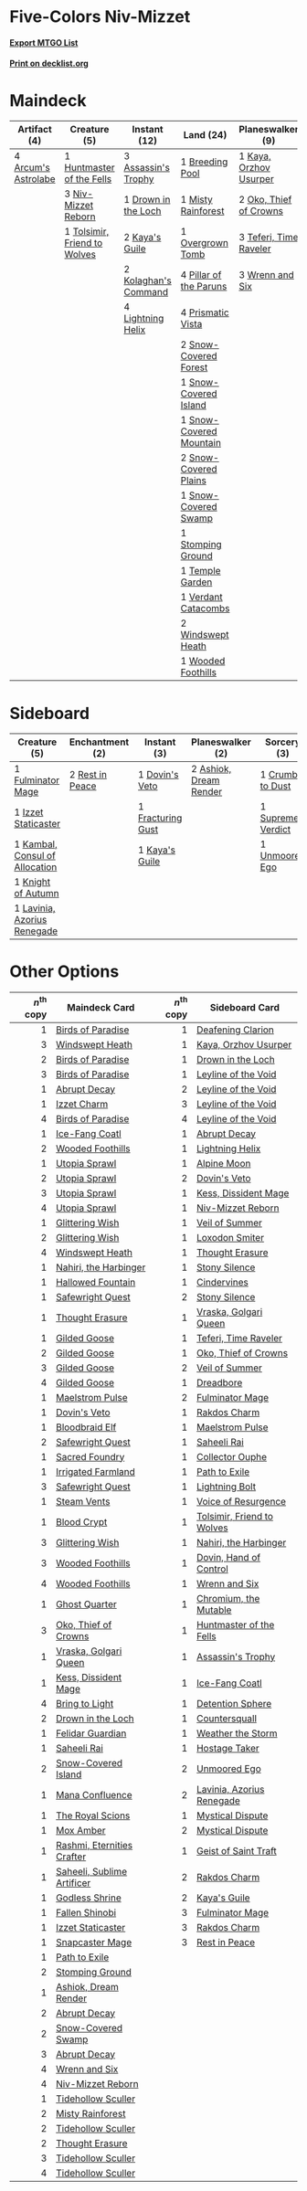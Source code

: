 # Five-Colors Niv-Mizzet

#### [Export MTGO List](../collection/Five-Colors%20Niv-Mizzet/Five-Colors%20Niv-Mizzet.txt)
#### [Print on decklist.org](http://decklist.org/?deckmain=4%09Arcum's%20Astrolabe%0A3%09Assassin's%20Trophy%0A1%09Breeding%20Pool%0A3%09Bring%20to%20Light%0A1%09Dreadbore%0A1%09Drown%20in%20the%20Loch%0A1%09Huntmaster%20of%20the%20Fells%0A2%09Kaya's%20Guile%0A1%09Kaya,%20Orzhov%20Usurper%0A2%09Kolaghan's%20Command%0A4%09Lightning%20Helix%0A1%09Misty%20Rainforest%0A3%09Niv-Mizzet%20Reborn%0A2%09Oko,%20Thief%20of%20Crowns%0A1%09Overgrown%20Tomb%0A4%09Pillar%20of%20the%20Paruns%0A4%09Prismatic%20Vista%0A2%09Snow-Covered%20Forest%0A1%09Snow-Covered%20Island%0A1%09Snow-Covered%20Mountain%0A2%09Snow-Covered%20Plains%0A1%09Snow-Covered%20Swamp%0A1%09Stomping%20Ground%0A1%09Supreme%20Verdict%0A3%09Teferi,%20Time%20Raveler%0A1%09Temple%20Garden%0A1%09Tolsimir,%20Friend%20to%20Wolves%0A1%09Unmoored%20Ego%0A1%09Verdant%20Catacombs%0A2%09Windswept%20Heath%0A1%09Wooded%20Foothills%0A3%09Wrenn%20and%20Six&deckside=2%09Ashiok,%20Dream%20Render%0A1%09Crumble%20to%20Dust%0A1%09Dovin's%20Veto%0A1%09Fracturing%20Gust%0A1%09Fulminator%20Mage%0A1%09Izzet%20Staticaster%0A1%09Kambal,%20Consul%20of%20Allocation%0A1%09Kaya's%20Guile%0A1%09Knight%20of%20Autumn%0A1%09Lavinia,%20Azorius%20Renegade%0A2%09Rest%20in%20Peace%0A1%09Supreme%20Verdict%0A1%09Unmoored%20Ego)
# Maindeck

|                                         Artifact (4)                                         |                                             Creature (5)                                              |                                         Instant (12)                                          |                                            Land (24)                                             |                                        Planeswalker (9)                                         |                                        Sorcery (6)                                         |
|----------------------------------------------------------------------------------------------|-------------------------------------------------------------------------------------------------------|-----------------------------------------------------------------------------------------------|--------------------------------------------------------------------------------------------------|-------------------------------------------------------------------------------------------------|--------------------------------------------------------------------------------------------|
|4 [Arcum's Astrolabe](http://gatherer.wizards.com/Pages/Card/Details.aspx?multiverseid=464169)|1 [Huntmaster of the Fells](http://gatherer.wizards.com/Pages/Card/Details.aspx?multiverseid=262875)   |3 [Assassin's Trophy](http://gatherer.wizards.com/Pages/Card/Details.aspx?multiverseid=452902) |1 [Breeding Pool](http://gatherer.wizards.com/Pages/Card/Details.aspx?multiverseid=97088)         |1 [Kaya, Orzhov Usurper](http://gatherer.wizards.com/Pages/Card/Details.aspx?multiverseid=460129)|3 [Bring to Light](http://gatherer.wizards.com/Pages/Card/Details.aspx?multiverseid=401831) |
|                                                                                              |3 [Niv-Mizzet Reborn](http://gatherer.wizards.com/Pages/Card/Details.aspx?multiverseid=461135)         |1 [Drown in the Loch](http://gatherer.wizards.com/Pages/Card/Details.aspx?multiverseid=473150) |1 [Misty Rainforest](http://gatherer.wizards.com/Pages/Card/Details.aspx?multiverseid=405102)     |2 [Oko, Thief of Crowns](http://gatherer.wizards.com/Pages/Card/Details.aspx?multiverseid=473159)|1 [Dreadbore](http://gatherer.wizards.com/Pages/Card/Details.aspx?multiverseid=430622)      |
|                                                                                              |1 [Tolsimir, Friend to Wolves](http://gatherer.wizards.com/Pages/Card/Details.aspx?multiverseid=461151)|2 [Kaya's Guile](http://gatherer.wizards.com/Pages/Card/Details.aspx?multiverseid=464154)      |1 [Overgrown Tomb](http://gatherer.wizards.com/Pages/Card/Details.aspx?multiverseid=405103)       |3 [Teferi, Time Raveler](http://gatherer.wizards.com/Pages/Card/Details.aspx?multiverseid=461148)|1 [Supreme Verdict](http://gatherer.wizards.com/Pages/Card/Details.aspx?multiverseid=438776)|
|                                                                                              |                                                                                                       |2 [Kolaghan's Command](http://gatherer.wizards.com/Pages/Card/Details.aspx?multiverseid=394613)|4 [Pillar of the Paruns](http://gatherer.wizards.com/Pages/Card/Details.aspx?multiverseid=107279) |3 [Wrenn and Six](http://gatherer.wizards.com/Pages/Card/Details.aspx?multiverseid=464166)       |1 [Unmoored Ego](http://gatherer.wizards.com/Pages/Card/Details.aspx?multiverseid=452962)   |
|                                                                                              |                                                                                                       |4 [Lightning Helix](http://gatherer.wizards.com/Pages/Card/Details.aspx?multiverseid=249386)   |4 [Prismatic Vista](http://gatherer.wizards.com/Pages/Card/Details.aspx?multiverseid=464193)      |                                                                                                 |                                                                                            |
|                                                                                              |                                                                                                       |                                                                                               |2 [Snow-Covered Forest](http://gatherer.wizards.com/Pages/Card/Details.aspx?multiverseid=121192)  |                                                                                                 |                                                                                            |
|                                                                                              |                                                                                                       |                                                                                               |1 [Snow-Covered Island](http://gatherer.wizards.com/Pages/Card/Details.aspx?multiverseid=121130)  |                                                                                                 |                                                                                            |
|                                                                                              |                                                                                                       |                                                                                               |1 [Snow-Covered Mountain](http://gatherer.wizards.com/Pages/Card/Details.aspx?multiverseid=121233)|                                                                                                 |                                                                                            |
|                                                                                              |                                                                                                       |                                                                                               |2 [Snow-Covered Plains](http://gatherer.wizards.com/Pages/Card/Details.aspx?multiverseid=121267)  |                                                                                                 |                                                                                            |
|                                                                                              |                                                                                                       |                                                                                               |1 [Snow-Covered Swamp](http://gatherer.wizards.com/Pages/Card/Details.aspx?multiverseid=121256)   |                                                                                                 |                                                                                            |
|                                                                                              |                                                                                                       |                                                                                               |1 [Stomping Ground](http://gatherer.wizards.com/Pages/Card/Details.aspx?multiverseid=405110)      |                                                                                                 |                                                                                            |
|                                                                                              |                                                                                                       |                                                                                               |1 [Temple Garden](http://gatherer.wizards.com/Pages/Card/Details.aspx?multiverseid=405112)        |                                                                                                 |                                                                                            |
|                                                                                              |                                                                                                       |                                                                                               |1 [Verdant Catacombs](http://gatherer.wizards.com/Pages/Card/Details.aspx?multiverseid=405113)    |                                                                                                 |                                                                                            |
|                                                                                              |                                                                                                       |                                                                                               |2 [Windswept Heath](http://gatherer.wizards.com/Pages/Card/Details.aspx?multiverseid=405115)      |                                                                                                 |                                                                                            |
|                                                                                              |                                                                                                       |                                                                                               |1 [Wooded Foothills](http://gatherer.wizards.com/Pages/Card/Details.aspx?multiverseid=405116)     |                                                                                                 |                                                                                            |


# Sideboard

|                                              Creature (5)                                               |                                     Enchantment (2)                                      |                                        Instant (3)                                         |                                        Planeswalker (2)                                         |                                        Sorcery (3)                                         |
|---------------------------------------------------------------------------------------------------------|------------------------------------------------------------------------------------------|--------------------------------------------------------------------------------------------|-------------------------------------------------------------------------------------------------|--------------------------------------------------------------------------------------------|
|1 [Fulminator Mage](http://gatherer.wizards.com/Pages/Card/Details.aspx?multiverseid=397686)             |2 [Rest in Peace](http://gatherer.wizards.com/Pages/Card/Details.aspx?multiverseid=442021)|1 [Dovin's Veto](http://gatherer.wizards.com/Pages/Card/Details.aspx?multiverseid=461120)   |2 [Ashiok, Dream Render](http://gatherer.wizards.com/Pages/Card/Details.aspx?multiverseid=461155)|1 [Crumble to Dust](http://gatherer.wizards.com/Pages/Card/Details.aspx?multiverseid=401850)|
|1 [Izzet Staticaster](http://gatherer.wizards.com/Pages/Card/Details.aspx?multiverseid=253638)           |                                                                                          |1 [Fracturing Gust](http://gatherer.wizards.com/Pages/Card/Details.aspx?multiverseid=146759)|                                                                                                 |1 [Supreme Verdict](http://gatherer.wizards.com/Pages/Card/Details.aspx?multiverseid=438776)|
|1 [Kambal, Consul of Allocation](http://gatherer.wizards.com/Pages/Card/Details.aspx?multiverseid=417756)|                                                                                          |1 [Kaya's Guile](http://gatherer.wizards.com/Pages/Card/Details.aspx?multiverseid=464154)   |                                                                                                 |1 [Unmoored Ego](http://gatherer.wizards.com/Pages/Card/Details.aspx?multiverseid=452962)   |
|1 [Knight of Autumn](http://gatherer.wizards.com/Pages/Card/Details.aspx?multiverseid=452933)            |                                                                                          |                                                                                            |                                                                                                 |                                                                                            |
|1 [Lavinia, Azorius Renegade](http://gatherer.wizards.com/Pages/Card/Details.aspx?multiverseid=457333)   |                                                                                          |                                                                                            |                                                                                                 |                                                                                            |


# Other Options

|*n*<sup>th</sup> copy|                                            Maindeck Card                                            |*n*<sup>th</sup> copy|                                           Sideboard Card                                            |
|--------------------:|-----------------------------------------------------------------------------------------------------|--------------------:|-----------------------------------------------------------------------------------------------------|
|                    1|[Birds of Paradise](http://gatherer.wizards.com/Pages/Card/Details.aspx?multiverseid=129906)         |                    1|[Deafening Clarion](http://gatherer.wizards.com/Pages/Card/Details.aspx?multiverseid=452915)         |
|                    3|[Windswept Heath](http://gatherer.wizards.com/Pages/Card/Details.aspx?multiverseid=405115)           |                    1|[Kaya, Orzhov Usurper](http://gatherer.wizards.com/Pages/Card/Details.aspx?multiverseid=460129)      |
|                    2|[Birds of Paradise](http://gatherer.wizards.com/Pages/Card/Details.aspx?multiverseid=129906)         |                    1|[Drown in the Loch](http://gatherer.wizards.com/Pages/Card/Details.aspx?multiverseid=473150)         |
|                    3|[Birds of Paradise](http://gatherer.wizards.com/Pages/Card/Details.aspx?multiverseid=129906)         |                    1|[Leyline of the Void](http://gatherer.wizards.com/Pages/Card/Details.aspx?multiverseid=107682)       |
|                    1|[Abrupt Decay](http://gatherer.wizards.com/Pages/Card/Details.aspx?multiverseid=456061)              |                    2|[Leyline of the Void](http://gatherer.wizards.com/Pages/Card/Details.aspx?multiverseid=107682)       |
|                    1|[Izzet Charm](http://gatherer.wizards.com/Pages/Card/Details.aspx?multiverseid=338413)               |                    3|[Leyline of the Void](http://gatherer.wizards.com/Pages/Card/Details.aspx?multiverseid=107682)       |
|                    4|[Birds of Paradise](http://gatherer.wizards.com/Pages/Card/Details.aspx?multiverseid=129906)         |                    4|[Leyline of the Void](http://gatherer.wizards.com/Pages/Card/Details.aspx?multiverseid=107682)       |
|                    1|[Ice-Fang Coatl](http://gatherer.wizards.com/Pages/Card/Details.aspx?multiverseid=464152)            |                    1|[Abrupt Decay](http://gatherer.wizards.com/Pages/Card/Details.aspx?multiverseid=456061)              |
|                    2|[Wooded Foothills](http://gatherer.wizards.com/Pages/Card/Details.aspx?multiverseid=405116)          |                    1|[Lightning Helix](http://gatherer.wizards.com/Pages/Card/Details.aspx?multiverseid=249386)           |
|                    1|[Utopia Sprawl](http://gatherer.wizards.com/Pages/Card/Details.aspx?multiverseid=442181)             |                    1|[Alpine Moon](http://gatherer.wizards.com/Pages/Card/Details.aspx?multiverseid=447264)               |
|                    2|[Utopia Sprawl](http://gatherer.wizards.com/Pages/Card/Details.aspx?multiverseid=442181)             |                    2|[Dovin's Veto](http://gatherer.wizards.com/Pages/Card/Details.aspx?multiverseid=461120)              |
|                    3|[Utopia Sprawl](http://gatherer.wizards.com/Pages/Card/Details.aspx?multiverseid=442181)             |                    1|[Kess, Dissident Mage](http://gatherer.wizards.com/Pages/Card/Details.aspx?multiverseid=433280)      |
|                    4|[Utopia Sprawl](http://gatherer.wizards.com/Pages/Card/Details.aspx?multiverseid=442181)             |                    1|[Niv-Mizzet Reborn](http://gatherer.wizards.com/Pages/Card/Details.aspx?multiverseid=461135)         |
|                    1|[Glittering Wish](http://gatherer.wizards.com/Pages/Card/Details.aspx?multiverseid=136157)           |                    1|[Veil of Summer](http://gatherer.wizards.com/Pages/Card/Details.aspx?multiverseid=466952)            |
|                    2|[Glittering Wish](http://gatherer.wizards.com/Pages/Card/Details.aspx?multiverseid=136157)           |                    1|[Loxodon Smiter](http://gatherer.wizards.com/Pages/Card/Details.aspx?multiverseid=290543)            |
|                    4|[Windswept Heath](http://gatherer.wizards.com/Pages/Card/Details.aspx?multiverseid=405115)           |                    1|[Thought Erasure](http://gatherer.wizards.com/Pages/Card/Details.aspx?multiverseid=452956)           |
|                    1|[Nahiri, the Harbinger](http://gatherer.wizards.com/Pages/Card/Details.aspx?multiverseid=463948)     |                    1|[Stony Silence](http://gatherer.wizards.com/Pages/Card/Details.aspx?multiverseid=247425)             |
|                    1|[Hallowed Fountain](http://gatherer.wizards.com/Pages/Card/Details.aspx?multiverseid=97071)          |                    1|[Cindervines](http://gatherer.wizards.com/Pages/Card/Details.aspx?multiverseid=457305)               |
|                    1|[Safewright Quest](http://gatherer.wizards.com/Pages/Card/Details.aspx?multiverseid=142038)          |                    2|[Stony Silence](http://gatherer.wizards.com/Pages/Card/Details.aspx?multiverseid=247425)             |
|                    1|[Thought Erasure](http://gatherer.wizards.com/Pages/Card/Details.aspx?multiverseid=452956)           |                    1|[Vraska, Golgari Queen](http://gatherer.wizards.com/Pages/Card/Details.aspx?multiverseid=452963)     |
|                    1|[Gilded Goose](http://gatherer.wizards.com/Pages/Card/Details.aspx?multiverseid=473122)              |                    1|[Teferi, Time Raveler](http://gatherer.wizards.com/Pages/Card/Details.aspx?multiverseid=461148)      |
|                    2|[Gilded Goose](http://gatherer.wizards.com/Pages/Card/Details.aspx?multiverseid=473122)              |                    1|[Oko, Thief of Crowns](http://gatherer.wizards.com/Pages/Card/Details.aspx?multiverseid=473159)      |
|                    3|[Gilded Goose](http://gatherer.wizards.com/Pages/Card/Details.aspx?multiverseid=473122)              |                    2|[Veil of Summer](http://gatherer.wizards.com/Pages/Card/Details.aspx?multiverseid=466952)            |
|                    4|[Gilded Goose](http://gatherer.wizards.com/Pages/Card/Details.aspx?multiverseid=473122)              |                    1|[Dreadbore](http://gatherer.wizards.com/Pages/Card/Details.aspx?multiverseid=430622)                 |
|                    1|[Maelstrom Pulse](http://gatherer.wizards.com/Pages/Card/Details.aspx?multiverseid=180613)           |                    2|[Fulminator Mage](http://gatherer.wizards.com/Pages/Card/Details.aspx?multiverseid=397686)           |
|                    1|[Dovin's Veto](http://gatherer.wizards.com/Pages/Card/Details.aspx?multiverseid=461120)              |                    1|[Rakdos Charm](http://gatherer.wizards.com/Pages/Card/Details.aspx?multiverseid=420835)              |
|                    1|[Bloodbraid Elf](http://gatherer.wizards.com/Pages/Card/Details.aspx?multiverseid=185053)            |                    1|[Maelstrom Pulse](http://gatherer.wizards.com/Pages/Card/Details.aspx?multiverseid=180613)           |
|                    2|[Safewright Quest](http://gatherer.wizards.com/Pages/Card/Details.aspx?multiverseid=142038)          |                    1|[Saheeli Rai](http://gatherer.wizards.com/Pages/Card/Details.aspx?multiverseid=417759)               |
|                    1|[Sacred Foundry](http://gatherer.wizards.com/Pages/Card/Details.aspx?multiverseid=405106)            |                    1|[Collector Ouphe](http://gatherer.wizards.com/Pages/Card/Details.aspx?multiverseid=464107)           |
|                    1|[Irrigated Farmland](http://gatherer.wizards.com/Pages/Card/Details.aspx?multiverseid=426947)        |                    1|[Path to Exile](http://gatherer.wizards.com/Pages/Card/Details.aspx?multiverseid=220511)             |
|                    3|[Safewright Quest](http://gatherer.wizards.com/Pages/Card/Details.aspx?multiverseid=142038)          |                    1|[Lightning Bolt](http://gatherer.wizards.com/Pages/Card/Details.aspx?multiverseid=806)               |
|                    1|[Steam Vents](http://gatherer.wizards.com/Pages/Card/Details.aspx?multiverseid=405109)               |                    1|[Voice of Resurgence](http://gatherer.wizards.com/Pages/Card/Details.aspx?multiverseid=368951)       |
|                    1|[Blood Crypt](http://gatherer.wizards.com/Pages/Card/Details.aspx?multiverseid=97102)                |                    1|[Tolsimir, Friend to Wolves](http://gatherer.wizards.com/Pages/Card/Details.aspx?multiverseid=461151)|
|                    3|[Glittering Wish](http://gatherer.wizards.com/Pages/Card/Details.aspx?multiverseid=136157)           |                    1|[Nahiri, the Harbinger](http://gatherer.wizards.com/Pages/Card/Details.aspx?multiverseid=463948)     |
|                    3|[Wooded Foothills](http://gatherer.wizards.com/Pages/Card/Details.aspx?multiverseid=405116)          |                    1|[Dovin, Hand of Control](http://gatherer.wizards.com/Pages/Card/Details.aspx?multiverseid=461156)    |
|                    4|[Wooded Foothills](http://gatherer.wizards.com/Pages/Card/Details.aspx?multiverseid=405116)          |                    1|[Wrenn and Six](http://gatherer.wizards.com/Pages/Card/Details.aspx?multiverseid=464166)             |
|                    1|[Ghost Quarter](http://gatherer.wizards.com/Pages/Card/Details.aspx?multiverseid=389534)             |                    1|[Chromium, the Mutable](http://gatherer.wizards.com/Pages/Card/Details.aspx?multiverseid=447350)     |
|                    3|[Oko, Thief of Crowns](http://gatherer.wizards.com/Pages/Card/Details.aspx?multiverseid=473159)      |                    1|[Huntmaster of the Fells](http://gatherer.wizards.com/Pages/Card/Details.aspx?multiverseid=262875)   |
|                    1|[Vraska, Golgari Queen](http://gatherer.wizards.com/Pages/Card/Details.aspx?multiverseid=452963)     |                    1|[Assassin's Trophy](http://gatherer.wizards.com/Pages/Card/Details.aspx?multiverseid=452902)         |
|                    1|[Kess, Dissident Mage](http://gatherer.wizards.com/Pages/Card/Details.aspx?multiverseid=433280)      |                    1|[Ice-Fang Coatl](http://gatherer.wizards.com/Pages/Card/Details.aspx?multiverseid=464152)            |
|                    4|[Bring to Light](http://gatherer.wizards.com/Pages/Card/Details.aspx?multiverseid=401831)            |                    1|[Detention Sphere](http://gatherer.wizards.com/Pages/Card/Details.aspx?multiverseid=460139)          |
|                    2|[Drown in the Loch](http://gatherer.wizards.com/Pages/Card/Details.aspx?multiverseid=473150)         |                    1|[Countersquall](http://gatherer.wizards.com/Pages/Card/Details.aspx?multiverseid=186327)             |
|                    1|[Felidar Guardian](http://gatherer.wizards.com/Pages/Card/Details.aspx?multiverseid=423686)          |                    1|[Weather the Storm](http://gatherer.wizards.com/Pages/Card/Details.aspx?multiverseid=464140)         |
|                    1|[Saheeli Rai](http://gatherer.wizards.com/Pages/Card/Details.aspx?multiverseid=417759)               |                    1|[Hostage Taker](http://gatherer.wizards.com/Pages/Card/Details.aspx?multiverseid=435379)             |
|                    2|[Snow-Covered Island](http://gatherer.wizards.com/Pages/Card/Details.aspx?multiverseid=121130)       |                    2|[Unmoored Ego](http://gatherer.wizards.com/Pages/Card/Details.aspx?multiverseid=452962)              |
|                    1|[Mana Confluence](http://gatherer.wizards.com/Pages/Card/Details.aspx?multiverseid=409573)           |                    2|[Lavinia, Azorius Renegade](http://gatherer.wizards.com/Pages/Card/Details.aspx?multiverseid=457333) |
|                    1|[The Royal Scions](http://gatherer.wizards.com/Pages/Card/Details.aspx?multiverseid=473161)          |                    1|[Mystical Dispute](http://gatherer.wizards.com/Pages/Card/Details.aspx?multiverseid=473020)          |
|                    1|[Mox Amber](http://gatherer.wizards.com/Pages/Card/Details.aspx?multiverseid=443112)                 |                    2|[Mystical Dispute](http://gatherer.wizards.com/Pages/Card/Details.aspx?multiverseid=473020)          |
|                    1|[Rashmi, Eternities Crafter](http://gatherer.wizards.com/Pages/Card/Details.aspx?multiverseid=417757)|                    1|[Geist of Saint Traft](http://gatherer.wizards.com/Pages/Card/Details.aspx?multiverseid=409577)      |
|                    1|[Saheeli, Sublime Artificer](http://gatherer.wizards.com/Pages/Card/Details.aspx?multiverseid=461161)|                    2|[Rakdos Charm](http://gatherer.wizards.com/Pages/Card/Details.aspx?multiverseid=420835)              |
|                    1|[Godless Shrine](http://gatherer.wizards.com/Pages/Card/Details.aspx?multiverseid=405099)            |                    2|[Kaya's Guile](http://gatherer.wizards.com/Pages/Card/Details.aspx?multiverseid=464154)              |
|                    1|[Fallen Shinobi](http://gatherer.wizards.com/Pages/Card/Details.aspx?multiverseid=464148)            |                    3|[Fulminator Mage](http://gatherer.wizards.com/Pages/Card/Details.aspx?multiverseid=397686)           |
|                    1|[Izzet Staticaster](http://gatherer.wizards.com/Pages/Card/Details.aspx?multiverseid=253638)         |                    3|[Rakdos Charm](http://gatherer.wizards.com/Pages/Card/Details.aspx?multiverseid=420835)              |
|                    1|[Snapcaster Mage](http://gatherer.wizards.com/Pages/Card/Details.aspx?multiverseid=227676)           |                    3|[Rest in Peace](http://gatherer.wizards.com/Pages/Card/Details.aspx?multiverseid=442021)             |
|                    1|[Path to Exile](http://gatherer.wizards.com/Pages/Card/Details.aspx?multiverseid=220511)             |                     |                                                                                                     |
|                    2|[Stomping Ground](http://gatherer.wizards.com/Pages/Card/Details.aspx?multiverseid=405110)           |                     |                                                                                                     |
|                    1|[Ashiok, Dream Render](http://gatherer.wizards.com/Pages/Card/Details.aspx?multiverseid=461155)      |                     |                                                                                                     |
|                    2|[Abrupt Decay](http://gatherer.wizards.com/Pages/Card/Details.aspx?multiverseid=456061)              |                     |                                                                                                     |
|                    2|[Snow-Covered Swamp](http://gatherer.wizards.com/Pages/Card/Details.aspx?multiverseid=121256)        |                     |                                                                                                     |
|                    3|[Abrupt Decay](http://gatherer.wizards.com/Pages/Card/Details.aspx?multiverseid=456061)              |                     |                                                                                                     |
|                    4|[Wrenn and Six](http://gatherer.wizards.com/Pages/Card/Details.aspx?multiverseid=464166)             |                     |                                                                                                     |
|                    4|[Niv-Mizzet Reborn](http://gatherer.wizards.com/Pages/Card/Details.aspx?multiverseid=461135)         |                     |                                                                                                     |
|                    1|[Tidehollow Sculler](http://gatherer.wizards.com/Pages/Card/Details.aspx?multiverseid=175054)        |                     |                                                                                                     |
|                    2|[Misty Rainforest](http://gatherer.wizards.com/Pages/Card/Details.aspx?multiverseid=405102)          |                     |                                                                                                     |
|                    2|[Tidehollow Sculler](http://gatherer.wizards.com/Pages/Card/Details.aspx?multiverseid=175054)        |                     |                                                                                                     |
|                    2|[Thought Erasure](http://gatherer.wizards.com/Pages/Card/Details.aspx?multiverseid=452956)           |                     |                                                                                                     |
|                    3|[Tidehollow Sculler](http://gatherer.wizards.com/Pages/Card/Details.aspx?multiverseid=175054)        |                     |                                                                                                     |
|                    4|[Tidehollow Sculler](http://gatherer.wizards.com/Pages/Card/Details.aspx?multiverseid=175054)        |                     |                                                                                                     |

